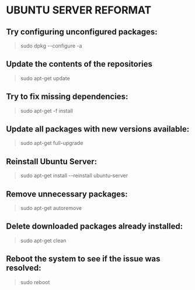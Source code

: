 # UBUNTU SERVER REFORMAT

## Try configuring unconfigured packages:

> sudo dpkg --configure -a

## Update the contents of the repositories

> sudo apt-get update

## Try to fix missing dependencies:

> sudo apt-get -f install

## Update all packages with new versions available:

> sudo apt-get full-upgrade

## Reinstall Ubuntu Server:

> sudo apt-get install --reinstall ubuntu-server

## Remove unnecessary packages:

> sudo apt-get autoremove

## Delete downloaded packages already installed:

> sudo apt-get clean

## Reboot the system to see if the issue was resolved:

> sudo reboot
